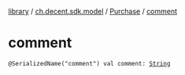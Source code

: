 [library](../../index.md) / [ch.decent.sdk.model](../index.md) / [Purchase](index.md) / [comment](./comment.md)

# comment

`@SerializedName("comment") val comment: `[`String`](https://kotlinlang.org/api/latest/jvm/stdlib/kotlin/-string/index.html)